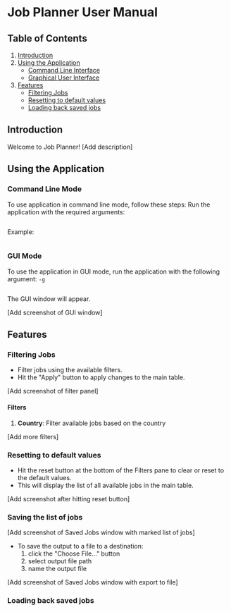 # Job Planner User Manual

## Table of Contents
1. [Introduction](#introduction)
2. [Using the Application](#using-the-application)
    - [Command Line Interface](#command-line-mode)
    - [Graphical User Interface](#gui-mode)
3. [Features](#features)
    - [Filtering Jobs](#filtering-jobs)
    - [Resetting to default values](#resetting-to-default-values)
    - [Loading back saved jobs](#loading-back-saved-jobs)

## Introduction
Welcome to Job Planner! [Add description]

## Using the Application

### Command Line Mode
To use application in command line mode, follow these steps:
Run the application with the required arguments:
   ```sh
   ```
Example:
   ```sh
   ```

### GUI Mode
To use the application in GUI mode, run the application with the following argument: `-g`
   ```sh
   ```
The GUI window will appear.

[Add screenshot of GUI window]


## Features

### Filtering Jobs
- Filter jobs using the available filters.
- Hit the "Apply" button to apply changes to the main table.

[Add screenshot of filter panel]

#### Filters
1. **Country**: Filter available jobs based on the country

[Add more filters]


### Resetting to default values
- Hit the reset button at the bottom of the Filters pane to clear or reset to the default values.
- This will display the list of all available jobs in the main table. 

[Add screenshot after hitting reset button]


### Saving the list of jobs

[Add screenshot of Saved Jobs window with marked list of jobs]

- To save the output to a file to a destination:
    1. click the "Choose File..." button
    2. select output file path
    3. name the output file

[Add screenshot of Saved Jobs window with export to file]

### Loading back saved jobs
